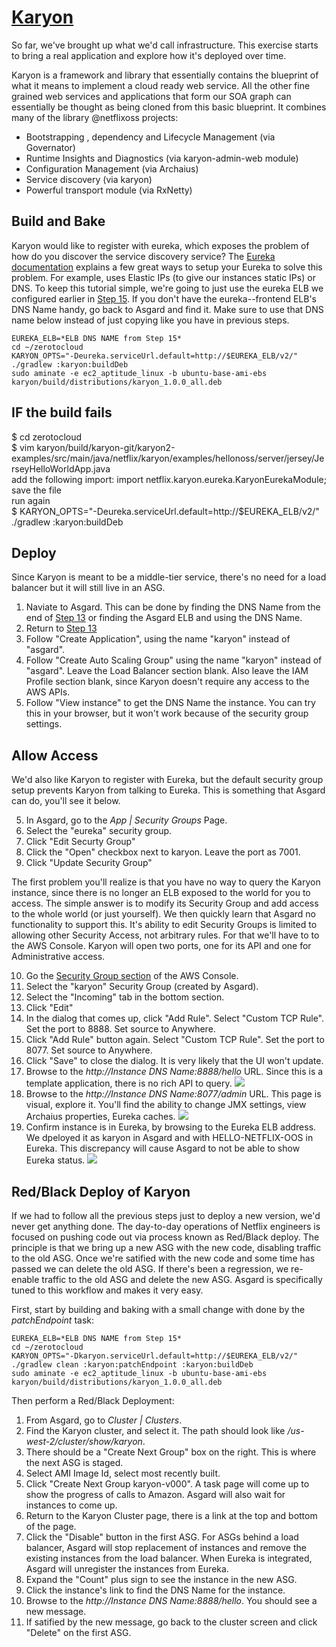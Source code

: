 # [Karyon](https://github.com/Netflix/Karyon)

So far, we've brought up what we'd call infrastructure. This exercise starts to bring a real application and explore how it's deployed over time.

Karyon is a framework and library that essentially contains the blueprint of what it means to implement a cloud ready web service. 
All the other fine grained web services and applications that form our SOA graph can essentially be thought as being cloned from this basic blueprint.
It combines many of the library @netflixoss projects:

* Bootstrapping , dependency and Lifecycle Management (via Governator)
* Runtime Insights and Diagnostics (via karyon-admin-web module)
* Configuration Management (via Archaius)
* Service discovery (via karyon)
* Powerful transport module (via RxNetty)

## Build and Bake

Karyon would like to register with eureka, which exposes the problem of how do you discover the service discovery service? 
The <a href="https://github.com/Netflix/eureka/wiki/Configuring-Eureka-in-AWS-Cloud" target="_build">Eureka documentation</a> explains a few great ways to setup your Eureka to solve this problem.
For example, uses Elastic IPs (to give our instances static IPs) or DNS.
To keep this tutorial simple, we're going to just use the eureka ELB we configured earlier in [Step 15](tutorial/Eureka.md).
If you don't have the eureka--frontend ELB's DNS Name handy, go back to Asgard and find it.
Make sure to use that DNS name below instead of just copying like you have in previous steps.

    EUREKA_ELB=*ELB DNS NAME from Step 15*
    cd ~/zerotocloud
    KARYON_OPTS="-Deureka.serviceUrl.default=http://$EUREKA_ELB/v2/" ./gradlew :karyon:buildDeb
    sudo aminate -e ec2_aptitude_linux -b ubuntu-base-ami-ebs karyon/build/distributions/karyon_1.0.0_all.deb

## IF the build fails

$ cd zerotocloud <BR>
$ vim karyon/build/karyon-git/karyon2-examples/src/main/java/netflix/karyon/examples/hellonoss/server/jersey/JerseyHelloWorldApp.java <BR>
add the following import: import netflix.karyon.eureka.KaryonEurekaModule; <BR>
save the file <BR>
run again <BR>
$ KARYON_OPTS="-Deureka.serviceUrl.default=http://$EUREKA_ELB/v2/" ./gradlew :karyon:buildDeb <BR>

## Deploy

Since Karyon is meant to be a middle-tier service, there's no need for a load balancer but it will still live in an ASG.

1. Naviate to Asgard. This can be done by finding the DNS Name from the end of [Step 13](AsgardStandalone.md) or finding the Asgard ELB and using the DNS Name.
2. Return to [Step 13](AsgardStandalone.md)
2. Follow "Create Application", using the name "karyon" instead of "asgard".
4. Follow "Create Auto Scaling Group" using the name "karyon" instead of "asgard". Leave the Load Balancer section blank. Also leave the IAM Profile section blank, since Karyon doesn't require any access to the AWS APIs.
5. Follow "View instance" to get the DNS Name the instance. You can try this in your browser, but it won't work because of the security group settings.

## Allow Access

We'd also like Karyon to register with Eureka, but the default security group setup prevents Karyon from talking to Eureka. This is something that Asgard can do, you'll see it below.

5. In Asgard, go to the _App | Security Groups_ Page.
6. Select the "eureka" security group. 
7. Click "Edit Securty Group"
8. Click the "Open" checkbox next to karyon. Leave the port as 7001.
9. Click "Update Security Group"
 
The first problem you'll realize is that you have no way to query the Karyon instance, since there is no longer an ELB exposed to the world for you to access.
The simple answer is to modify its Security Group and add access to the whole world (or just yourself). 
We then quickly learn that Asgard no functionality to support this. 
It's ability to edit Security Groups is limited to allowing other Security Access, not arbitrary rules.
For that we'll have to to the AWS Console. Karyon will open two ports, one for its API and one for Administrative access.

10. Go the <a href="https://console.aws.amazon.com/ec2/v2/home?region=us-west-2#SecurityGroups:" target="_blank">Security Group section</a> of the AWS Console.
11. Select the "karyon" Security Group (created by Asgard).
12. Select the "Incoming" tab in the bottom section.
13. Click "Edit"
14. In the dialog that comes up, click "Add Rule". Select "Custom TCP Rule". Set the port to 8888. Set source to Anywhere.
15. Click "Add Rule" button again. Select "Custom TCP Rule". Set the port to 8077. Set source to Anywhere.
16. Click "Save" to close the dialog. It is very likely that the UI won't update.
17. Browse to the _http://*Instance DNS Name*:8888/hello_ URL. Since this is a template application, there is no rich API to query. ![](images/KaryonREST.png)
18. Browse to the _http://*Instance DNS Name*:8077/admin_ URL. This page is visual, explore it. You'll find the ability to change JMX settings, view Archaius properties, Eureka caches. ![](images/AdminUI.png)
19. Confirm instance is in Eureka, by browsing to the Eureka ELB address. We dpeloyed it as karyon in Asgard and with HELLO-NETFLIX-OOS in Eureka. This discrepancy will cause Asgard to not be able to show Eureka status. ![](images/Eureka-WithKaryon.png)

## Red/Black Deploy of Karyon

If we had to follow all the previous steps just to deploy a new version, we'd never get anything done. 
The day-to-day operations of Netflix engineers is focused on pushing code out via process known as Red/Black deploy.
The principle is that we bring up a new ASG with the new code, disabling traffic to the old ASG.
Once we're satified with the new code and some time has passed we can delete the old ASG.
If there's been a regression, we re-enable traffic to the old ASG and delete the new ASG.
Asgard is specifically tuned to this workflow and makes it very easy.

First, start by building and baking with a small change with done by the _patchEndpoint_ task:

    EUREKA_ELB=*ELB DNS NAME from Step 15*
    cd ~/zerotocloud
    KARYON_OPTS="-Dkaryon.serviceUrl.default=http://$EUREKA_ELB/v2/" ./gradlew clean :karyon:patchEndpoint :karyon:buildDeb
    sudo aminate -e ec2_aptitude_linux -b ubuntu-base-ami-ebs karyon/build/distributions/karyon_1.0.0_all.deb

Then perform a Red/Black Deployment:

1. From Asgard, go to _Cluster | Clusters_.
2. Find the Karyon cluster, and select it. The path should look like _/us-west-2/cluster/show/karyon_.
3. There should be a "Create Next Group" box on the right. This is where the next ASG is staged.
3. Select AMI Image Id, select most recently built.
4. Click "Create Next Group karyon-v000". A task page will come up to show the progress of calls to Amazon. Asgard will also wait for instances to come up.
5. Return to the Karyon Cluster page, there is a link at the top and bottom of the page.
6. Click the "Disable" button in the first ASG. For ASGs behind a load balancer, Asgard will stop replacement of instances and remove the existing instances from the load balancer. When Eureka is integrated, Asgard will unregister the instances from Eureka.
7. Expand the "Count" plus sign to see the instance in the new ASG.
8. Click the instance's link to find the DNS Name for the instance.
9. Browse to the _http://*Instance DNS Name*:8888/hello_. You should see a new message.
10. If satified by the new message, go back to the cluster screen and click "Delete" on the first ASG.

